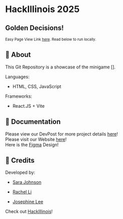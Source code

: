 # HackIllinois 2025
## Golden Decisions!
<sup> Easy Page View Link <a href="https://95jkkh64-4321.use.devtunnels.ms/" target="_blank">here</a>. Read below to run locally. </sup>

## 🚀 About
This Git Repository is a showcase of the minigame [].

Languages: 
- HTML, CSS, JavaScript <br>

Frameworks: 
- React.JS + Vite


## 📜 Documentation
Please view our DevPost for more project details [here]()! <br>
Please visit our Website [here]()! <br>
Here is the [Figma](https://www.figma.com/design/E8MPffaGbHvcnT1JaoKjl9/Untitled?node-id=0-1&t=8OeuXPV6UlxuI7jz-1) Design!

## 🔔 Credits
Developed by: 

- [Sara Johnson](https://github.com/sgjohnson455)

- [Rachel Li](https://github.com/rli60) 

- [Josephine Lee](https://github.com/abyssaldragonz) 

Check out [HackIllinois](http://hackillinois.org/)!
<br> <br> <br>
